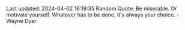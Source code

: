 Last updated: 2024-04-02 16:19:35
Random Quote: Be miserable. Or motivate yourself. Whatever has to be done, it's always your choice. - Wayne Dyer